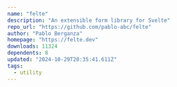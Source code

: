 ```yaml
---
name: "felte"
description: "An extensible form library for Svelte"
repo_url: "https://github.com/pablo-abc/felte"
author: "Pablo Berganza"
homepage: "https://felte.dev"
downloads: 11324
dependents: 8
updated: "2024-10-29T20:35:41.611Z"
tags: 
  - utility
---
```

